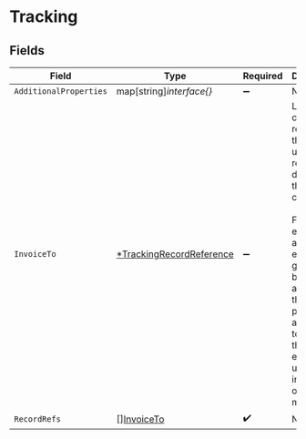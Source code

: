 # Tracking


## Fields

| Field                                                                                                                                                                                                                                                   | Type                                                                                                                                                                                                                                                    | Required                                                                                                                                                                                                                                                | Description                                                                                                                                                                                                                                             |
| ------------------------------------------------------------------------------------------------------------------------------------------------------------------------------------------------------------------------------------------------------- | ------------------------------------------------------------------------------------------------------------------------------------------------------------------------------------------------------------------------------------------------------- | ------------------------------------------------------------------------------------------------------------------------------------------------------------------------------------------------------------------------------------------------------- | ------------------------------------------------------------------------------------------------------------------------------------------------------------------------------------------------------------------------------------------------------- |
| `AdditionalProperties`                                                                                                                                                                                                                                  | map[string]*interface{}*                                                                                                                                                                                                                                | :heavy_minus_sign:                                                                                                                                                                                                                                      | N/A                                                                                                                                                                                                                                                     |
| `InvoiceTo`                                                                                                                                                                                                                                             | [*TrackingRecordReference](../../models/shared/trackingrecordreference.md)                                                                                                                                                                              | :heavy_minus_sign:                                                                                                                                                                                                                                      | Links the current record to the underlying record or data type that created it. <br/><br/>For example, if a journal entry is generated based on an invoice, this property allows you to connect the journal entry to the underlying invoice in our data model.  |
| `RecordRefs`                                                                                                                                                                                                                                            | [][InvoiceTo](../../models/shared/invoiceto.md)                                                                                                                                                                                                         | :heavy_check_mark:                                                                                                                                                                                                                                      | N/A                                                                                                                                                                                                                                                     |